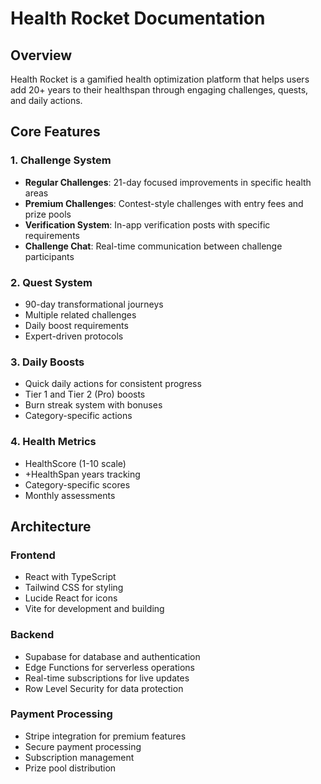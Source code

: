 # Health Rocket Documentation

## Overview
Health Rocket is a gamified health optimization platform that helps users add 20+ years to their healthspan through engaging challenges, quests, and daily actions.

## Core Features

### 1. Challenge System
- **Regular Challenges**: 21-day focused improvements in specific health areas
- **Premium Challenges**: Contest-style challenges with entry fees and prize pools
- **Verification System**: In-app verification posts with specific requirements
- **Challenge Chat**: Real-time communication between challenge participants

### 2. Quest System
- 90-day transformational journeys
- Multiple related challenges
- Daily boost requirements
- Expert-driven protocols

### 3. Daily Boosts
- Quick daily actions for consistent progress
- Tier 1 and Tier 2 (Pro) boosts
- Burn streak system with bonuses
- Category-specific actions

### 4. Health Metrics
- HealthScore (1-10 scale)
- +HealthSpan years tracking
- Category-specific scores
- Monthly assessments

## Architecture

### Frontend
- React with TypeScript
- Tailwind CSS for styling
- Lucide React for icons
- Vite for development and building

### Backend
- Supabase for database and authentication
- Edge Functions for serverless operations
- Real-time subscriptions for live updates
- Row Level Security for data protection

### Payment Processing
- Stripe integration for premium features
- Secure payment processing
- Subscription management
- Prize pool distribution